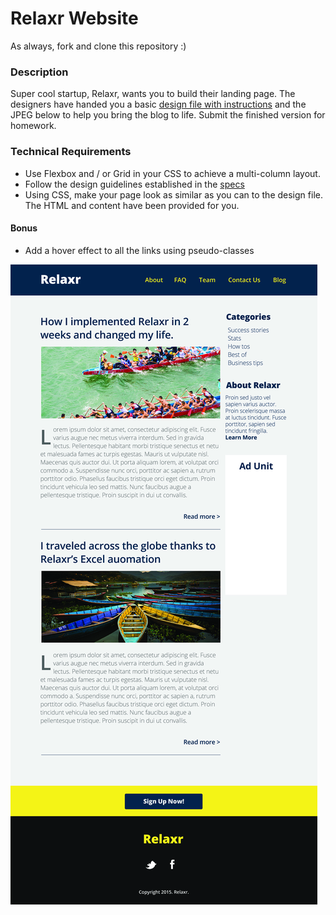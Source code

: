 
# Relaxr Website
As always, fork and clone this repository :)

### Description 
Super cool startup, Relaxr, wants you to build their landing page. The designers have handed you a basic [design file with instructions](design-specs.md) and the JPEG below to help you bring the blog to life. Submit the finished version for homework.

### Technical Requirements 
- Use Flexbox and / or Grid in your CSS to achieve a multi-column layout. 
- Follow the design guidelines established in the [specs](design-specs.md)
- Using CSS, make your page look as similar as you can to the design file. The HTML and content have been provided for you.

#### Bonus
- Add a hover effect to all the links using pseudo-classes

![Relaxr Blog](images/relaxr_blog.jpg)




